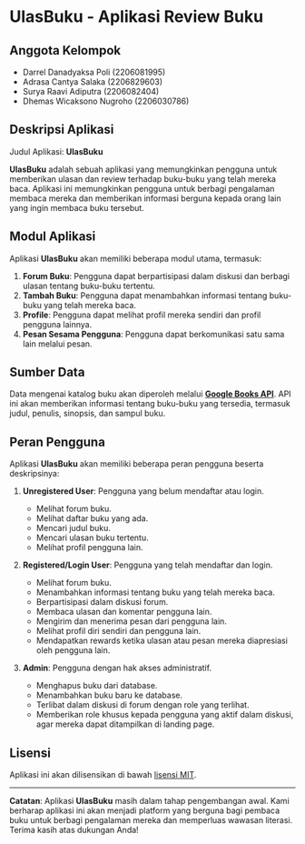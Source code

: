 # UlasBuku - Aplikasi Review Buku

## Anggota Kelompok
- Darrel Danadyaksa Poli (2206081995)
- Adrasa Cantya Salaka (2206829603)
- Surya Raavi Adiputra (2206082404)
- Dhemas Wicaksono Nugroho (2206030786)


## Deskripsi Aplikasi
Judul Aplikasi: **UlasBuku**

**UlasBuku** adalah sebuah aplikasi yang memungkinkan pengguna untuk memberikan ulasan dan review terhadap buku-buku yang telah mereka baca. Aplikasi ini memungkinkan pengguna untuk berbagi pengalaman membaca mereka dan memberikan informasi berguna kepada orang lain yang ingin membaca buku tersebut. 

## Modul Aplikasi
Aplikasi **UlasBuku** akan memiliki beberapa modul utama, termasuk:
1. **Forum Buku**: Pengguna dapat berpartisipasi dalam diskusi dan berbagi ulasan tentang buku-buku tertentu.
2. **Tambah Buku**: Pengguna dapat menambahkan informasi tentang buku-buku yang telah mereka baca.
3. **Profile**: Pengguna dapat melihat profil mereka sendiri dan profil pengguna lainnya.
4. **Pesan Sesama Pengguna**: Pengguna dapat berkomunikasi satu sama lain melalui pesan.
   
## Sumber Data
Data mengenai katalog buku akan diperoleh melalui [**Google Books API**](https://developers.google.com/books/). API ini akan memberikan informasi tentang buku-buku yang tersedia, termasuk judul, penulis, sinopsis, dan sampul buku.

## Peran Pengguna
Aplikasi **UlasBuku** akan memiliki beberapa peran pengguna beserta deskripsinya:

1. **Unregistered User**: Pengguna yang belum mendaftar atau login.
   - Melihat forum buku.
   - Melihat daftar buku yang ada.
   - Mencari judul buku.
   - Mencari ulasan buku tertentu.
   - Melihat profil pengguna lain.

2. **Registered/Login User**: Pengguna yang telah mendaftar dan login.
   - Melihat forum buku.
   - Menambahkan informasi tentang buku yang telah mereka baca.
   - Berpartisipasi dalam diskusi forum.
   - Membaca ulasan dan komentar pengguna lain.
   - Mengirim dan menerima pesan dari pengguna lain.
   - Melihat profil diri sendiri dan pengguna lain.
   - Mendapatkan rewards ketika ulasan atau pesan mereka diapresiasi oleh pengguna lain.

3. **Admin**: Pengguna dengan hak akses administratif.
   - Menghapus buku dari database.
   - Menambahkan buku baru ke database.
   - Terlibat dalam diskusi di forum dengan role yang terlihat.
   - Memberikan role khusus kepada pengguna yang aktif dalam diskusi, agar mereka dapat ditampilkan di landing page.

## Lisensi
Aplikasi ini akan dilisensikan di bawah [lisensi MIT](LICENSE).

---

**Catatan**: Aplikasi **UlasBuku** masih dalam tahap pengembangan awal. Kami berharap aplikasi ini akan menjadi platform yang berguna bagi pembaca buku untuk berbagi pengalaman mereka dan memperluas wawasan literasi. Terima kasih atas dukungan Anda!
